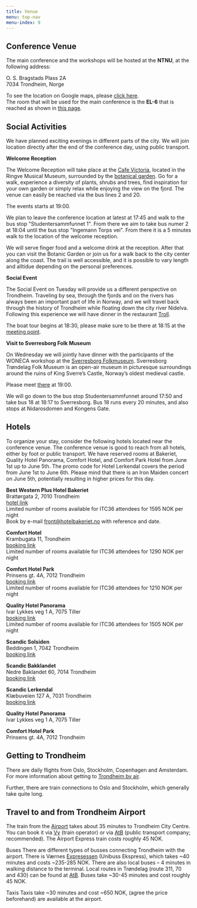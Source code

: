 ```yaml
---
title: Venue
menu: top-nav
menu-index: 9
---
```

## Conference Venue

The main conference and the workshops will be hosted at the **NTNU**, at the following address:

O. S. Bragstads Plass 2A<br>
7034 Trondheim, Norge<br>

To see the location on Google maps, please [click here](https://maps.app.goo.gl/CpEXxP13skSQFiZX6).<br>
The room that will be used for the main conference is the **EL-6** that is reached as shown in [this page](https://link.mazemap.com/k7xOFcei).<br> 


## Social Activities

We have planned exciting evenings in different parts of the city. We will join location directly after the end of the conference day, using public transport.

**Welcome Reception**<br>

The Welcome Reception will take place at the [Cafe Victoria](https://ringve.no/en/caf-victoria), located in the Ringve Musical Museum, surrounded by the [botanical garden](https://www.ntnu.edu/museum/ringve-botanical-garden). Go for a walk, experience a diversity of plants, shrubs and trees, find inspiration for your own garden or simply relax while enjoying the view on the fjord. The venue can easily be reached via the bus lines 2 and 20.

The events starts at 19:00.

We plan to leave the conference location at latest at 17:45 and walk to the bus stop "Studentersammfunnet 1". From there we aim to take bus numer 2 at 18:04 until the bus stop "Ingemann Torps vei". From there it is a 5 minutes walk to the location of the welcome reception.

We will serve finger food and a welcome drink at the reception. After that you can visit the Botanic Garden or join us for a walk back to the city center along the coast. The trail is well accessible, and it is possible to vary length and alltidue depending on the personal preferences.

**Social Event**<br>

The Social Event on Tuesday will provide us a different perspective on Trondheim. Traveling by sea, through the fjords and on the rivers has always been an important part of life in Norway, and we will travel back through the history of Trondheim while floating down the city river Nidelva. Following this experience we will have dinner in the restaurant [Troll](https://trollrestaurant.no/).

The boat tour begins at 18:30, please make sure to be there at 18:15 at the [meeting point](https://www.google.com/maps/place/Ravnkloa,+Trondheim/@63.4339066,10.3901093,788m/data=!3m2!1e3!4b1!4m6!3m5!1s0x466d319ca85ff08b:0x6841bc7cf356390b!8m2!3d63.4337736!4d10.3923333!16s%2Fg%2F11c3q4gvj_?entry=ttu&g_ep=EgoyMDI1MDUyNy4wIKXMDSoASAFQAw%3D%3D).

**Visit to Sverresborg Folk Museum**<br>

On Wednesday we will jointly have dinner with the participants of the WONECA workshop at the [Sverresborg Folkmuseum](https://sverresborg.no/en). Sverresborg Trøndelag Folk Museum is an open-air museum in picturesque surroundings around the ruins of King Sverre’s Castle, Norway’s oldest medieval castle.  

Please meet [there](https://www.google.com/maps/place/Sverresborg+Tr%C3%B8ndelag+Folk+Museum/@63.4211886,10.3543271,394m/data=!3m1!1e3!4m14!1m7!3m6!1s0x466d3218c527b4a3:0x2b338c80c9d887c0!2sSverresborg+Tr%C3%B8ndelag+Folk+Museum!8m2!3d63.4211886!4d10.356902!16s%2Fg%2F122n0f9k!3m5!1s0x466d3218c527b4a3:0x2b338c80c9d887c0!8m2!3d63.4211886!4d10.356902!16s%2Fg%2F122n0f9k?entry=ttu&g_ep=EgoyMDI1MDUyNy4wIKXMDSoASAFQAw%3D%3D) at 19:00.

We will go down to the bus stop Studentersammfunnet around 17:50 and take bus 18 at 18:17 to Sverresborg. Bus 18 runs every 20 minutes, and also stops at Nidarosdomen and Kongens Gate.



## Hotels

To organize your stay, consider the following hotels located near the conference venue. The conference venue is good to reach from all hotels, either by foot or public transport. We have reserved rooms at Bakeriet, Quality Hotel Panorama, Comfort Hotel, and Comfort Park Hotel from June 1st up to June 5th. The promo code for Hotel Lerkendal covers the period from June 1st to June 6th. Please mind that there is an Iron Maiden concert on June 5th, potentially resulting in higher prices for this day. 

**Best Western Plus Hotel Bakeriet**<br>
Brattørgata 2, 7010 Trondheim <br>
[hotel link](https://www.hotelbakeriet.com/)<br>
Limited number of rooms available for ITC36 attendees for 1595 NOK per night <br>
Book by e-mail front@hotelbakeriet.no with reference and date.


**Comfort Hotel**<br>
Krambugata 11, Trondheim<br>
[booking link](https://app.mews.com/distributor/17f7f66e-ce62-4b2b-b5a6-afe300c6a325?mewsAvailabilityBlockId=59572c35-c7ca-4175-8950-b27700cab3d1&mewsStart=2025-06-01&mewsEnd=2025-06-05)<br>
Limited number of rooms available for ITC36 attendees for 1290 NOK per night <br>

**Comfort Hotel Park**<br>
Prinsens gt. 4A, 7012 Trondheim<br>
[booking link](https://app.mews.com/distributor/2de91a52-f190-4e33-8146-b08101323f8c?mewsAvailabilityBlockId=e8d1235b-58aa-46b9-a34b-b26f00bef1cb&mewsStart=2025-06-01&mewsEnd=2025-06-05)<br>
Limited number of rooms available for ITC36 attendees for 1210 NOK per night <br>

**Quality Hotel Panorama**<br>
Ivar Lykkes veg 1 A, 7075 Tiller<br>
[booking link](https://app.mews.com/distributor/36851ee6-af58-4371-8987-b099015ff343?mewsAvailabilityBlockId=aa881302-7d82-4f6a-80d0-b26d00f47023&mewsStart=2025-06-01&mewsEnd=2025-06-05)<br>
Limited number of rooms available for ITC36 attendees for 1505 NOK per night <br>

**Scandic Solsiden**<br>
Beddingen 1, 7042 Trondheim<br>
[booking link](https://www.scandichotels.com/hotelreservation/select-rate?hotel=771&fromDate=2025-06-1&toDate=2025-06-5&room%5b0%5d.adults=1&bookingCode=PROMO10B)<br>

**Scandic Bakklandet**<br>
Nedre Baklandet 60, 7014 Trondheim<br>
[booking link](https://www.scandichotels.com/hotelreservation/select-rate?hotel=320&fromDate=2025-06-1&toDate=2025-06-5&room%5b0%5d.adults=1&bookingCode=PROMO10B)<br>

**Scandic Lerkendal**<br>
Klæbuveien 127 A, 7031 Trondheim<br>
[booking link](https://www.scandichotels.com/hotelreservation/select-rate?hotel=764&fromDate=2025-06-1&toDate=2025-06-5&room%5b0%5d.adults=1&bookingCode=PROMO10B)<br>

**Quality Hotel Panorama**<br>
Ivar Lykkes veg 1 A, 7075 Tiller<br>


**Comfort Hotel Park**<br>
Prinsens gt. 4A, 7012 Trondheim<br>


## Getting to Trondheim

There are daily flights from Oslo, Stockholm, Copenhagen and Amsterdam. For more information about getting to [Trondheim by air](https://visittrondheim.no/en/how-to-get-here/by-air/).

Further, there are train connections to Oslo and Stockholm, which generally take quite long.


## Travel to and from Trondheim Airport

The train from the [Airport](https://avinor.no/en/airport/trondheim-airport/to-and-from-the-airport/bus-train-and-taxi/train) takes about 35 minutes to Trondheim City Centre. You can book it via [Vy](https://www.vy.no/en) (train operator) or via [AtB](https://www.atb.no/en/ticket/) (public transport company; recommended). The Airport Express train costs roughly 45 NOK.

Buses
There are different types of busses connecting Trondheim with the airport. There is Værnes [Expresessen](https://www.vaernesekspressen.no/) (Unibuss Ekspress), which takes ~40 minutes and costs ~235-285 NOK. There are also local buses – 4 minutes in walking distance to the terminal. Local routes in Trøndelag (route 311, 70 and 430) can be found at [AtB](https://www.atb.no/en/ticket/). Buses take ~30-45 minutes and cost roughly 45 NOK.

Taxis
Taxis take ~30 minutes and cost ~650 NOK, (agree the price beforehand) are available at the airport.

